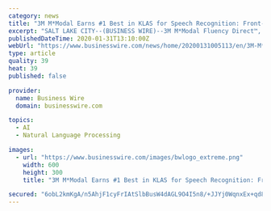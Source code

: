 ```yaml
---
category: news
title: "3M M*Modal Earns #1 Best in KLAS for Speech Recognition: Front-End EMR"
excerpt: "SALT LAKE CITY--(BUSINESS WIRE)--3M M*Modal Fluency Direct™, the healthcare industry’s leading cloud-based speech recognition system, has been recognized for the fourth year in a row with the #1 ranking in Speech Recognition: Front-End EMR by KLAS, an independent healthcare research firm. The annual 2020 Best in KLAS: Software and Services ..."
publishedDateTime: 2020-01-31T13:10:00Z
webUrl: "https://www.businesswire.com/news/home/20200131005113/en/3M-M*Modal-Earns-1-KLAS-Speech-Recognition"
type: article
quality: 39
heat: 39
published: false

provider:
  name: Business Wire
  domain: businesswire.com

topics:
  - AI
  - Natural Language Processing

images:
  - url: "https://www.businesswire.com/images/bwlogo_extreme.png"
    width: 600
    height: 300
    title: "3M M*Modal Earns #1 Best in KLAS for Speech Recognition: Front-End EMR"

secured: "6obL2kmKgA/n5AhjF1cyFrIAtSlbBusW4dAGL9O4I5n8/+JJYj0WqnxEx+qd8wBCEpjyrHV3R906o6BTzRHVa/99Q81EtaHx55vpBxvt7Wy/U0Znagujap8boJHWrCnQRqWfvVbHRvlmEpiAqaGRnX6LS94o32DCGxIkom/CcmefGoUgekkT/YmLitVJ3izw8o+h3H+l9EY6osLsRfQdAJn0HbaWlnJett6RtU1H025xzifDSWnZQA5I1EdMjkt30XXIGxbpjl5QZ+RPKoLHrB01aU3OyhrpCBS3j7Vh1fswrnMa4nL0Kss0Zx58OX1C;EupnBvFt5nYRu1RitMLRjA=="
---
```


